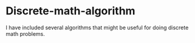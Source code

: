 # Discrete-math-algorithm

I have included several algorithms that might be useful for doing discrete math problems. 
